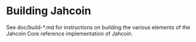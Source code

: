 Building Jahcoin
================

See doc/build-*.md for instructions on building the various
elements of the Jahcoin Core reference implementation of Jahcoin.
